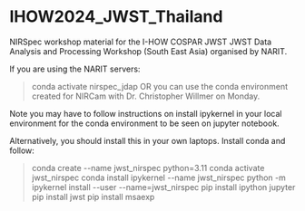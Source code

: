 # IHOW2024_JWST_Thailand
NIRSpec workshop material for the I-HOW COSPAR JWST JWST Data Analysis and Processing Workshop (South East Asia) organised by NARIT.


If you are using the NARIT servers:
> conda activate nirspec_jdap
OR you can use the conda environment created for NIRCam with Dr. Christopher Willmer on Monday. 

Note you may have to follow instructions on install ipykernel in your local environment for the conda environment to be seen on jupyter notebook. 

Alternatively, you should install this in your own laptops. Install conda and follow:

> conda create --name jwst_nirspec python=3.11
> conda activate jwst_nirspec
> conda install ipykernel --name jwst_nirspec
> python -m ipykernel install --user --name=jwst_nirspec
> pip install ipython jupyter 
> pip install jwst 
> pip install msaexp


